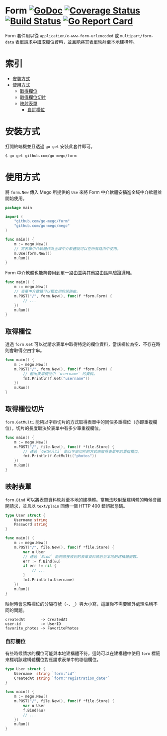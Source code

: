 # Form [![GoDoc](https://godoc.org/github.com/go-mego/form?status.svg)](https://godoc.org/github.com/go-mego/form) [![Coverage Status](https://coveralls.io/repos/github/go-mego/form/badge.svg?branch=master)](https://coveralls.io/github/go-mego/form?branch=master) [![Build Status](https://travis-ci.org/go-mego/form.svg?branch=master)](https://travis-ci.org/go-mego/form) [![Go Report Card](https://goreportcard.com/badge/github.com/go-mego/form)](https://goreportcard.com/report/github.com/go-mego/form)

Form 套件用以從 `application/x-www-form-urlencoded` 或 `multipart/form-data` 表單請求中讀取欄位資料，並且能將其表單映射至本地建構體。

# 索引

* [安裝方式](#安裝方式)
* [使用方式](#使用方式)
    * [取得欄位](#取得欄位)
    * [取得欄位切片](#取得欄位切片)
    * [映射表單](#映射表單)
        * [自訂欄位](#自訂欄位)

# 安裝方式

打開終端機並且透過 `go get` 安裝此套件即可。

```bash
$ go get github.com/go-mego/form
```

# 使用方式

將 `form.New` 傳入 Mego 所提供的 `Use` 來將 Form 中介軟體安插進全域中介軟體並開始使用。

```go
package main

import (
	"github.com/go-mego/form"
	"github.com/go-mego/mego"
)

func main() {
	m := mego.New()
	// 將表單中介軟體作為全域中介軟體就可以在所有路由中使用。
	m.Use(form.New())
	m.Run()
}
```

Form 中介軟體也能夠套用到單一路由並與其他路由區隔驗證邏輯。

```go
func main() {
	m := mego.New()
	// 表單中介軟體可以獨立用於某路由。
	m.POST("/", form.New(), func(f *form.Form) {
		// ...
	})
	m.Run()
}
```

## 取得欄位

透過 `form.Get` 可以從請求表單中取得特定的欄位資料，當該欄位為空、不存在時則會取得空白字串。

```go
func main() {
	m := mego.New()
	m.POST("/", form.New(), func(f *form.Form) {
        // 輸出表單欄位中 `username` 的資料。
		fmt.Println(f.Get("username"))
	})
	m.Run()
}
```

## 取得欄位切片

`form.GetMulti` 能夠以字串切片的方式取得表單中的同個多重欄位（亦即重複欄位），切片的長度取決於表單中有多少筆重複欄位。

```go
func main() {
	m := mego.New()
	m.POST("/", file.New(), func(f *file.Store) {
		// 透過 `GetMulti` 能以字串切片的方式來取得表單中的重複欄位。
		fmt.Println(f.GetMulti("photos"))
	})
	m.Run()
}
```

## 映射表單

`form.Bind` 可以將表單資料映射至本地的建構體。當無法映射至建構體的時候會離開請求，並且以 `text/plain` 回傳一個 HTTP 400 錯誤狀態碼。

```go
type User struct {
	Username string
	Password string
}

func main() {
	m := mego.New()
	m.POST("/", file.New(), func(f *file.Store) {
		var u User
		// 透過 `Bind` 能夠將接收到的表單資料映射至本地的建構體變數。
		err := f.Bind(&u)
		if err != nil {
			// ...
		}
		fmt.Println(u.Username)
	})
	m.Run()
}
```

映射時會忽略欄位的分隔符號（`-`、`_`）與大小寫，這讓你不需要額外處理名稱不同的問題。

```
createdAt       -> CreatedAt
user-id         -> UserID
favorite_photos -> FavoritePhotos
```

### 自訂欄位

有些時候請求的欄位可能與本地建構體不符，這時可以在建構體中使用 `form` 標籤來標明該建構體欄位對應請求表單中的哪個欄位。

```go
type User struct {
	Username  string `form:"id"`
	CreatedAt string `form:"registration_date"`
}

func main() {
	m := mego.New()
	m.POST("/", file.New(), func(f *file.Store) {
		var u User
        f.Bind(&u)
        // ...
	})
	m.Run()
}
```